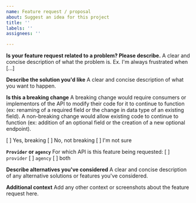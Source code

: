 ```yaml
---
name: Feature request / proposal
about: Suggest an idea for this project
title: ''
labels: ''
assignees: ''

---
```


**Is your feature request related to a problem? Please describe.**
A clear and concise description of what the problem is. Ex. I'm always frustrated when [...]

**Describe the solution you'd like**
A clear and concise description of what you want to happen.

**Is this a breaking change**
A breaking change would require consumers or implementors of the API to modify their code for it to continue to function (ex: renaming of a required field or the change in data type of an existing field). A non-breaking change would allow existing code to continue to function (ex: addition of an optional field or the creation of a new optional endpoint). 

[  ] Yes, breaking
[  ] No, not breaking
[  ] I'm not sure

**`Provider` or `agency`**
For which API is this feature being requested:
[  ] `provider`
[  ] `agency`
[  ] both

**Describe alternatives you've considered**
A clear and concise description of any alternative solutions or features you've considered.

**Additional context**
Add any other context or screenshots about the feature request here.
